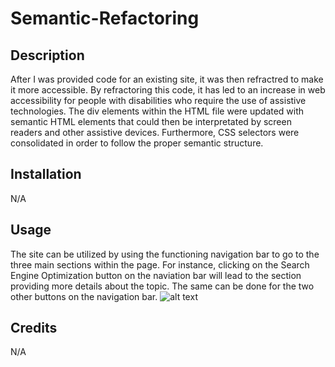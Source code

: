 # Semantic-Refactoring

## Description

After I was provided code for an existing site, it was then refractred to make it more accessible. By refractoring this code, it has led to an increase in web accessibility for people with disabilities who require the use of assistive technologies. The div elements within the HTML file were updated with semantic HTML elements that could then be interpretated by screen readers and other assistive devices. Furthermore, CSS selectors were consolidated in order to follow the proper semantic structure. 

## Installation

N/A

## Usage

The site can be utilized by using the functioning navigation bar to go to the three main sections within the page. For instance, clicking on the Search Engine Optimization button on the naviation bar will lead to the section providing more details about the topic. The same can be done for the two other buttons on the navigation bar. ![alt text](assets/images/screenshot.png)

## Credits

N/A
